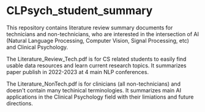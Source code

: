 # CLPsych_student_summary

This repository contains literature review summary documents for technicians and non-technicians, who are interested in the intersection of AI (Natural Language Processing, Computer Vision, Signal Processing, etc) and Clinical Psychology.

The Literature_Review_Tech.pdf is for CS related students to easily find usable data resources and learn current research topics. It summarizes paper publish in 2022-2023 at 4 main NLP conferences.

The Literature_NonTech.pdf is for clinicians (all non-technicians) and doesn't contain many techinical terminologies. It summarizes main AI applications in the Clinical Psychology field with their limiations and future directions.

